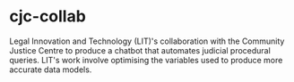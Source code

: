 # cjc-collab
Legal Innovation and Technology (LIT)'s collaboration with the Community Justice Centre to produce a chatbot that automates judicial procedural queries. LIT's work involve optimising the variables used to produce more accurate data models. 
